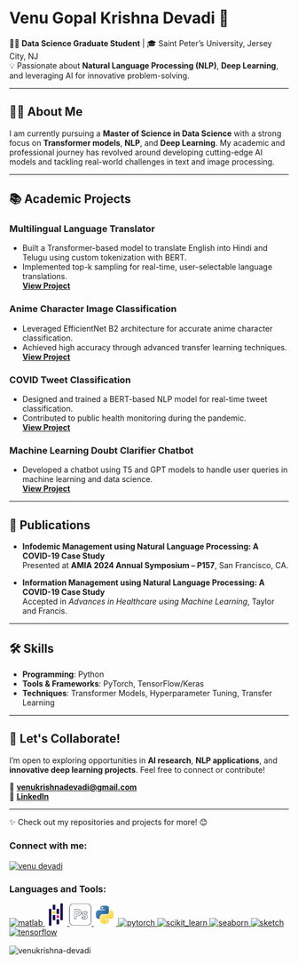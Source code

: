 # Venu Gopal Krishna Devadi 🌟
👨‍💻 **Data Science Graduate Student** | 🎓 Saint Peter’s University, Jersey City, NJ  
💡 Passionate about **Natural Language Processing (NLP)**, **Deep Learning**, and leveraging AI for innovative problem-solving.  

---

## 👩‍💻 About Me
I am currently pursuing a **Master of Science in Data Science** with a strong focus on **Transformer models**, **NLP**, and **Deep Learning**. My academic and professional journey has revolved around developing cutting-edge AI models and tackling real-world challenges in text and image processing.

---

## 📚 Academic Projects
### **Multilingual Language Translator**
- Built a Transformer-based model to translate English into Hindi and Telugu using custom tokenization with BERT.
- Implemented top-k sampling for real-time, user-selectable language translations.  
**[View Project](#)**  

### **Anime Character Image Classification**
- Leveraged EfficientNet B2 architecture for accurate anime character classification.
- Achieved high accuracy through advanced transfer learning techniques.  
**[View Project](#)**  

### **COVID Tweet Classification**
- Designed and trained a BERT-based NLP model for real-time tweet classification.
- Contributed to public health monitoring during the pandemic.  
**[View Project](#)**  

### **Machine Learning Doubt Clarifier Chatbot**
- Developed a chatbot using T5 and GPT models to handle user queries in machine learning and data science.  
**[View Project](#)**  

---

## 📄 Publications
- **Infodemic Management using Natural Language Processing: A COVID-19 Case Study**  
  Presented at **AMIA 2024 Annual Symposium – P157**, San Francisco, CA.  

- **Information Management using Natural Language Processing: A COVID-19 Case Study**  
  Accepted in *Advances in Healthcare using Machine Learning*, Taylor and Francis.  

---

## 🛠️ Skills
- **Programming**: Python  
- **Tools & Frameworks**: PyTorch, TensorFlow/Keras  
- **Techniques**: Transformer Models, Hyperparameter Tuning, Transfer Learning  

---

## 🌱 Let's Collaborate!
I’m open to exploring opportunities in **AI research**, **NLP applications**, and **innovative deep learning projects**. Feel free to connect or contribute!  

📧 **venukrishnadevadi@gmail.com**  
🔗 **[LinkedIn](https://linkedin.com/in/venu-devadi-2350b3252/)**  

---

✨ Check out my repositories and projects for more! 😊

<h3 align="left">Connect with me:</h3>
<p align="left">
<a href="https://linkedin.com/in/venu devadi" target="blank"><img align="center" src="https://raw.githubusercontent.com/rahuldkjain/github-profile-readme-generator/master/src/images/icons/Social/linked-in-alt.svg" alt="venu devadi" height="30" width="40" /></a>
</p>

<h3 align="left">Languages and Tools:</h3>
<p align="left"> <a href="https://www.mathworks.com/" target="_blank" rel="noreferrer"> <img src="https://upload.wikimedia.org/wikipedia/commons/2/21/Matlab_Logo.png" alt="matlab" width="40" height="40"/> </a> <a href="https://pandas.pydata.org/" target="_blank" rel="noreferrer"> <img src="https://raw.githubusercontent.com/devicons/devicon/2ae2a900d2f041da66e950e4d48052658d850630/icons/pandas/pandas-original.svg" alt="pandas" width="40" height="40"/> </a> <a href="https://www.photoshop.com/en" target="_blank" rel="noreferrer"> <img src="https://raw.githubusercontent.com/devicons/devicon/master/icons/photoshop/photoshop-line.svg" alt="photoshop" width="40" height="40"/> </a> <a href="https://www.python.org" target="_blank" rel="noreferrer"> <img src="https://raw.githubusercontent.com/devicons/devicon/master/icons/python/python-original.svg" alt="python" width="40" height="40"/> </a> <a href="https://pytorch.org/" target="_blank" rel="noreferrer"> <img src="https://www.vectorlogo.zone/logos/pytorch/pytorch-icon.svg" alt="pytorch" width="40" height="40"/> </a> <a href="https://scikit-learn.org/" target="_blank" rel="noreferrer"> <img src="https://upload.wikimedia.org/wikipedia/commons/0/05/Scikit_learn_logo_small.svg" alt="scikit_learn" width="40" height="40"/> </a> <a href="https://seaborn.pydata.org/" target="_blank" rel="noreferrer"> <img src="https://seaborn.pydata.org/_images/logo-mark-lightbg.svg" alt="seaborn" width="40" height="40"/> </a> <a href="https://www.sketch.com/" target="_blank" rel="noreferrer"> <img src="https://www.vectorlogo.zone/logos/sketchapp/sketchapp-icon.svg" alt="sketch" width="40" height="40"/> </a> <a href="https://www.tensorflow.org" target="_blank" rel="noreferrer"> <img src="https://www.vectorlogo.zone/logos/tensorflow/tensorflow-icon.svg" alt="tensorflow" width="40" height="40"/> </a> </p>

<p><img align="center" src="https://github-readme-stats.vercel.app/api/top-langs?username=venukrishna-devadi&show_icons=true&locale=en&layout=compact" alt="venukrishna-devadi" /></p>

